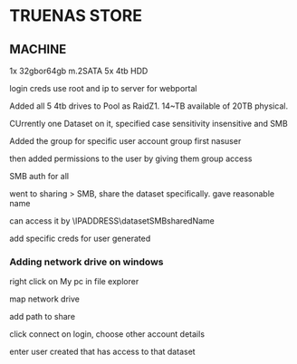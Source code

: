 # TRUENAS STORE

## MACHINE

1x 32gbor64gb m.2SATA
5x 4tb HDD

login creds use root and ip to server for webportal

Added all 5 4tb drives to Pool as RaidZ1. 14~TB available of 20TB physical.

CUrrently one Dataset on it, specified case sensitivity insensitive and SMB

Added the group for specific user account group first nasuser

then added permissions to the user by giving them group access

SMB auth for all

went to sharing > SMB, share the dataset specifically. gave reasonable name

can access it by \\IPADDRESS\datasetSMBsharedName

add specific creds for user generated

### Adding network drive on windows

right click on My pc in file explorer 

map network drive

add path to share

click connect on login, choose other account details

enter user created that has access to that dataset
